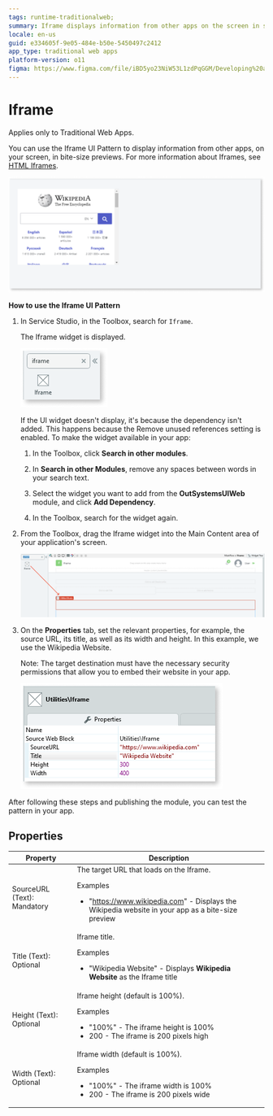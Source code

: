 ```yaml
---
tags: runtime-traditionalweb; 
summary: Iframe displays information from other apps on the screen in small previews.
locale: en-us
guid: e334605f-9e05-484e-b50e-5450497c2412
app_type: traditional web apps
platform-version: o11
figma: https://www.figma.com/file/iBD5yo23NiW53L1zdPqGGM/Developing%20an%20Application?node-id=249:0
---
```


# Iframe

<div class="info" markdown="1">

Applies only to Traditional Web Apps.

</div>

You can use the Iframe UI Pattern to display information from other apps, on your screen, in bite-size previews. For more information about Iframes, see [HTML Iframes](https://www.w3schools.com/html/html_iframe.asp).

![](<images/iframe-8.png>)

**How to use the Iframe UI Pattern**

1. In Service Studio, in the Toolbox, search for `Iframe`.

    The Iframe widget is displayed.

    ![](<images/iframe-6-ss.png>)

    If the UI widget doesn't display, it's because the dependency isn't added. This happens because the Remove unused references setting is enabled. To make the widget available in your app:

    1. In the Toolbox, click **Search in other modules**.

    1. In **Search in other Modules**, remove any spaces between words in your search text.
    
    1. Select the widget you want to add from the **OutSystemsUIWeb** module, and click **Add Dependency**. 
    
    1. In the Toolbox, search for the widget again.

1. From the Toolbox, drag the Iframe widget into the Main Content area of your application's screen.

    ![](<images/iframe-7-ss.png>)

1. On the **Properties** tab, set the relevant properties, for example, the source URL, its title, as well as its width and height. In this example, we use the Wikipedia Website.

    Note: The target destination must have the necessary security permissions that allow you to embed their website in your app.

    ![](<images/iframe-5-ss.png>)

After following these steps and publishing the module, you can test the pattern in your app.

## Properties

| Property                    | Description                                                                                                                                                              |
|-----------------------------|--------------------------------------------------------------------------------------------------------------------------------------------------------------------------|
| SourceURL (Text): Mandatory | The target URL that loads on the Iframe.<p>Examples<ul><li>"https://www.wikipedia.com" - Displays the Wikipedia website in your app as a bite-size preview</li></ul></p> |
| Title (Text): Optional      | Iframe title.<p>Examples<ul><li>"Wikipedia Website" - Displays **Wikipedia Website** as the Iframe title</li></ul></p>                                                   |
| Height (Text): Optional     | Iframe height (default is 100%). <p>Examples<ul><li>"100%" - The iframe height is 100% </li><li>200 - The iframe is 200 pixels high </li></ul></p>                       |
| Width (Text): Optional      | Iframe width (default is 100%). <p>Examples<ul><li> "100%" - The iframe width is 100%</li><li>200 - The iframe is 200 pixels wide </li></ul></p>                         |

